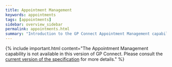 ```yaml
---
title: Appointment Management
keywords: appointments
tags: [appointments]
sidebar: overview_sidebar
permalink: appointments.html
summary: "Introduction to the GP Connect Appointment Management capability"
---
```


{% include important.html content="The Appointment Management capability is not available in this version of GP Connect. Please consult the [current version of the specification](https://nhsconnect.github.io/gpconnect/) for more details." %}
